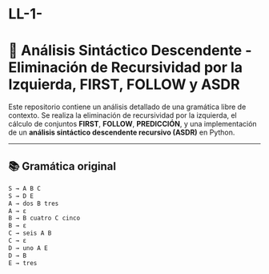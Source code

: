 # LL-1-
# 📘 Análisis Sintáctico Descendente - Eliminación de Recursividad por la Izquierda, FIRST, FOLLOW y ASDR

Este repositorio contiene un análisis detallado de una gramática libre de contexto. Se realiza la eliminación de recursividad por la izquierda, el cálculo de conjuntos **FIRST**, **FOLLOW**, **PREDICCIÓN**, y una implementación de un **análisis sintáctico descendente recursivo (ASDR)** en Python.

---

## 📚 Gramática original

```txt
S → A B C  
S → D E  
A → dos B tres  
A → ε  
B → B cuatro C cinco  
B → ε  
C → seis A B  
C → ε  
D → uno A E  
D → B  
E → tres
